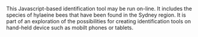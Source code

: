 This Javascript-based identification tool may be run on-line. It includes the species of hylaeine bees that have been found in the Sydney region. It is part of an exploration of the possibilities for creating identification tools on hand-held device such as mobilt phones or tablets.
